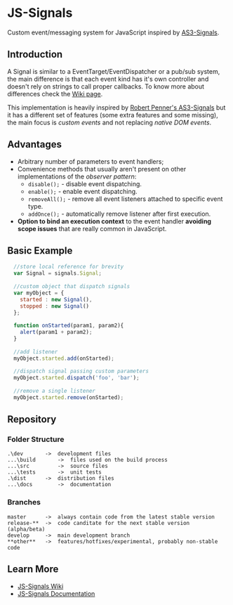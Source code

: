 
# JS-Signals #

Custom event/messaging system for JavaScript inspired by [AS3-Signals](https://github.com/robertpenner/as3-signals).


## Introduction ##

A Signal is similar to a EventTarget/EventDispatcher or a pub/sub system, the main difference is that each event kind has it's own controller and doesn't rely on strings to call proper callbacks. To know more about differences check the [Wiki page](https://github.com/millermedeiros/js-signals/wiki/Comparison-between-different-Observer-Pattern-implementations).

This implementation is heavily inspired by [Robert Penner's AS3-Signals](https://github.com/robertpenner/as3-signals) but it has a different set of features (some extra features and some missing), the main focus is *custom events* and not replacing *native DOM events*.

## Advantages ##

 - Arbitrary number of parameters to event handlers; 
 - Convenience methods that usually aren't present on other implementations of the *observer pattern*:
   - `disable();` - disable event dispatching. 
   - `enable();` - enable event dispatching.
   - `removeAll();` - remove all event listeners attached to specific event type.
   - `addOnce();` - automatically remove listener after first execution. 
 - **Option to bind an execution context** to the event handler **avoiding scope issues** that are really common in JavaScript.


## Basic Example ##

```javascript
  //store local reference for brevity
  var Signal = signals.Signal;
  
  //custom object that dispatch signals
  var myObject = {
    started : new Signal(),
    stopped : new Signal()
  };
  
  function onStarted(param1, param2){
    alert(param1 + param2);
  }
  
  //add listener
  myObject.started.add(onStarted);
  
  //dispatch signal passing custom parameters
  myObject.started.dispatch('foo', 'bar');
  
  //remove a single listener
  myObject.started.remove(onStarted);
```


## Repository ##

### Folder Structure ###

    .\dev       ->  development files
    ...\build       ->  files used on the build process
    ...\src         ->  source files
    ...\tests       ->  unit tests
    .\dist      ->  distribution files
    ...\docs        ->  documentation

### Branches ###

    master      ->  always contain code from the latest stable version
    release-**  ->  code canditate for the next stable version (alpha/beta)
    develop     ->  main development branch
    **other**   ->  features/hotfixes/experimental, probably non-stable code


## Learn More ##

 * [JS-Signals Wiki](http://github.com/millermedeiros/js-signals/wiki/)
 * [JS-Signals Documentation](http://millermedeiros.github.com/js-signals/docs/)
